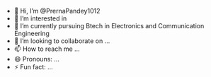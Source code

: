 - 👋 Hi, I’m @PrernaPandey1012
- 👀 I’m interested in 
- 🌱 I’m currently pursuing Btech in Electronics and Communication Engineering
- 💞️ I’m looking to collaborate on ...
- 📫 How to reach me ...
- 😄 Pronouns: ...
- ⚡ Fun fact: ...

<!---
PrernaPandey1012/PrernaPandey1012 is a ✨ special ✨ repository because its `README.md` (this file) appears on your GitHub profile.
You can click the Preview link to take a look at your changes.
--->
